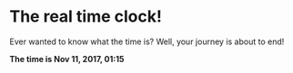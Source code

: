 # The real time clock!

Ever wanted to know what the time is? Well, your journey is about to end!

**The time is Nov 11, 2017, 01:15**